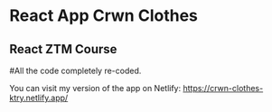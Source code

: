 # React App Crwn Clothes

## React ZTM Course

#All the code completely re-coded.

You can visit my version of the app on Netlify: https://crwn-clothes-ktry.netlify.app/

